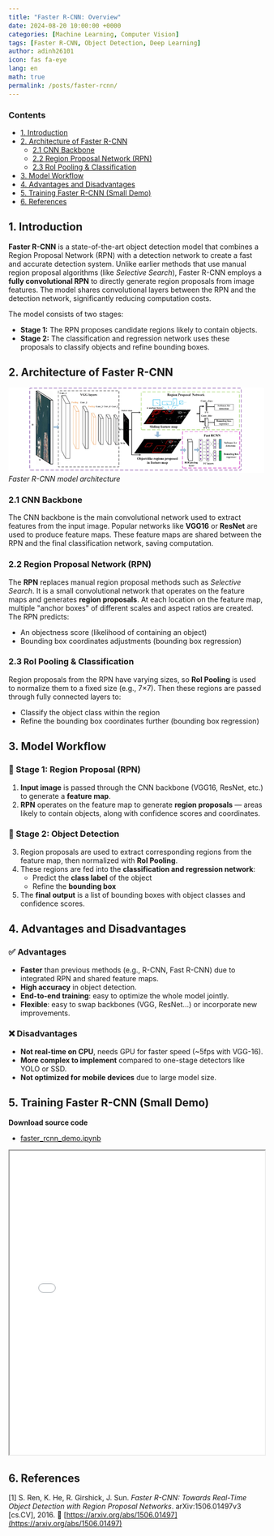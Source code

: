 ```yaml
---
title: "Faster R-CNN: Overview"
date: 2024-08-20 10:00:00 +0000
categories: [Machine Learning, Computer Vision]
tags: [Faster R-CNN, Object Detection, Deep Learning]
author: adinh26101
icon: fas fa-eye
lang: en
math: true
permalink: /posts/faster-rcnn/
---
```


### Contents
- [1. Introduction](#-introduction)
- [2. Architecture of Faster R-CNN](#-architecture)
    - [2.1 CNN Backbone](#-cnn-backbone)
    - [2.2 Region Proposal Network (RPN)](#-rpn)
    - [2.3 RoI Pooling & Classification](#-roi)
- [3. Model Workflow](#-workflow)
- [4. Advantages and Disadvantages](#-advantages-and-disadvantages)
- [5. Training Faster R-CNN (Small Demo)](#-small-demo)
- [6. References](#-references)

<a href="#-introduction" name="-introduction"></a>
## 1. Introduction

**Faster R-CNN** is a state-of-the-art object detection model that combines a Region Proposal Network (RPN) with a detection network to create a fast and accurate detection system. Unlike earlier methods that use manual region proposal algorithms (like *Selective Search*), Faster R-CNN employs a **fully convolutional RPN** to directly generate region proposals from image features. The model shares convolutional layers between the RPN and the detection network, significantly reducing computation costs.

The model consists of two stages:

- **Stage 1:** The RPN proposes candidate regions likely to contain objects.
- **Stage 2:** The classification and regression network uses these proposals to classify objects and refine bounding boxes.

<a href="#-architecture" name="-architecture"></a>
## 2. Architecture of Faster R-CNN

<p>
    <img src="assets/2025-06-1-faster-rcnn/faster-rcnn.png" alt="Faster R-CNN architecture"/>
    <em>Faster R-CNN model architecture</em>
</p>

<a href="#-cnn-backbone" name="-cnn-backbone"></a>
### 2.1 CNN Backbone

The CNN backbone is the main convolutional network used to extract features from the input image. Popular networks like **VGG16** or **ResNet** are used to produce feature maps. These feature maps are shared between the RPN and the final classification network, saving computation.

<a href="#-rpn" name="-rpn"></a>
### 2.2 Region Proposal Network (RPN)

The **RPN** replaces manual region proposal methods such as *Selective Search*. It is a small convolutional network that operates on the feature maps and generates **region proposals**. At each location on the feature map, multiple "anchor boxes" of different scales and aspect ratios are created. The RPN predicts:
- An objectness score (likelihood of containing an object)
- Bounding box coordinates adjustments (bounding box regression)

<a href="#-roi" name="-roi"></a>
### 2.3 RoI Pooling & Classification

Region proposals from the RPN have varying sizes, so **RoI Pooling** is used to normalize them to a fixed size (e.g., 7×7). Then these regions are passed through fully connected layers to:
- Classify the object class within the region
- Refine the bounding box coordinates further (bounding box regression)

<a href="#-workflow" name="-workflow"></a>
## 3. Model Workflow

### 🔹 Stage 1: Region Proposal (RPN)
1. **Input image** is passed through the CNN backbone (VGG16, ResNet, etc.) to generate a **feature map**.
2. **RPN** operates on the feature map to generate **region proposals** — areas likely to contain objects, along with confidence scores and coordinates.

### 🔹 Stage 2: Object Detection
3. Region proposals are used to extract corresponding regions from the feature map, then normalized with **RoI Pooling**.
4. These regions are fed into the **classification and regression network**:
   - Predict the **class label** of the object
   - Refine the **bounding box**
5. The **final output** is a list of bounding boxes with object classes and confidence scores.

<a href="#-advantages-and-disadvantages" name="-advantages-and-disadvantages"></a>
## 4. Advantages and Disadvantages

### ✅ Advantages
- **Faster** than previous methods (e.g., R-CNN, Fast R-CNN) due to integrated RPN and shared feature maps.
- **High accuracy** in object detection.
- **End-to-end training**: easy to optimize the whole model jointly.
- **Flexible**: easy to swap backbones (VGG, ResNet...) or incorporate new improvements.

### ❌ Disadvantages
- **Not real-time on CPU**, needs GPU for faster speed (~5fps with VGG-16).
- **More complex to implement** compared to one-stage detectors like YOLO or SSD.
- **Not optimized for mobile devices** due to large model size.

<a href="#-small-demo" name="-small-demo"></a>
## 5. Training Faster R-CNN (Small Demo)

**Download source code**

- [faster_rcnn_demo.ipynb](/assets/2025-06-1-faster-rcnn/faster_rcnn_demo.ipynb)
<iframe src="/assets/2025-06-1-faster-rcnn/faster_rcnn_demo.html" width="100%" height="600px"></iframe>

<a href="#-references" name="-references"></a>
## 6. References
[1] S. Ren, K. He, R. Girshick, J. Sun. *Faster R-CNN: Towards Real-Time Object Detection with Region Proposal Networks*. arXiv:1506.01497v3 [cs.CV], 2016.  🔗 [https://arxiv.org/abs/1506.01497](https://arxiv.org/abs/1506.01497)